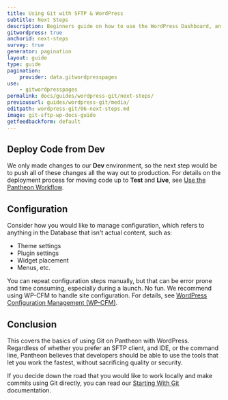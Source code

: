 ```yaml
---
title: Using Git with SFTP & WordPress
subtitle: Next Steps
description: Beginners guide on how to use the WordPress Dashboard, an SFTP client, and your text editor of choice to work quickly, safely and easily on Pantheon's Git-based platform.
gitwordpress: true
anchorid: next-steps
survey: true
generator: pagination
layout: guide
type: guide
pagination:
    provider: data.gitwordpresspages
use:
    - gitwordpresspages
permalink: docs/guides/wordpress-git/next-steps/
previousurl: guides/wordpress-git/media/
editpath: wordpress-git/06-next-steps.md
image: git-sftp-wp-docs-guide
getfeedbackform: default
---
```


## Deploy Code from Dev
We only made changes to our **<span class="glyphicons glyphicons-wrench" aria-hidden="true"></span> Dev** environment, so the next step would be to push all of these changes all the way out to production. For details on the deployment process for moving code up to **<span class="glyphicons glyphicons-equalizer" aria-hidden="true"></span> Test** and **<span class="glyphicons glyphicons-cardio" aria-hidden="true"></span> Live**, see [Use the Pantheon Workflow](/pantheon-workflow).

## Configuration
Consider how you would like to manage configuration, which refers to anything in the Database that isn't actual content, such as:

- Theme settings
- Plugin settings
- Widget placement
- Menus, etc.

You can repeat configuration steps manually, but that can be error prone and time consuming, especially during a launch. No fun. We recommend using WP-CFM to handle site configuration. For details, see [WordPress Configuration Management (WP-CFM)](/wp-cfm).

## Conclusion
This covers the basics of using Git on Pantheon with WordPress. Regardless of whether you prefer an SFTP client, and IDE, or the command line, Pantheon believes that developers should be able to use the tools that let you work the fastest, without sacrificing quality or security.

If you decide down the road that you would like to work locally and make commits using Git directly, you can read our [Starting With Git](/git) documentation.

